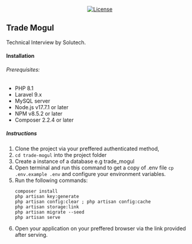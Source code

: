 <p align="center">
<a href="https://packagist.org/packages/laravel/framework"><img src="https://img.shields.io/packagist/l/laravel/framework" alt="License"></a>
</p>

## Trade Mogul

Technical Interview by Solutech.


#### Installation

###### Prerequisites:
- PHP 8.1
- Laravel 9.x
- MySQL server
- Node.js v17.7.1 or later
- NPM v8.5.2 or later
- Composer 2.2.4 or later

##### Instructions

1. Clone the project via your preffered authenticated method,
2. ```cd trade-mogul``` into the project folder
3. Create a instance of a database e.g trade_mogul
4. Open terminal and run this command to get a copy of .env file ```cp .env.example .env``` and configure your environment variables.
5. Run the following commands:
   ```
   composer install
   php artisan key:generate
   php artisan config:clear ; php artisan config:cache
   php artisan storage:link
   php artisan migrate --seed
   php artisan serve
   ```
6. Open your application on your preffered browser via the link provided after serving.